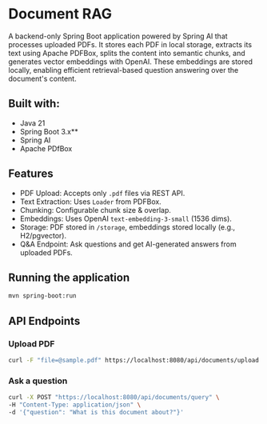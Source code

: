 # Document RAG
A backend-only Spring Boot application powered by Spring AI that processes uploaded PDFs.
It stores each PDF in local storage, extracts its text using Apache PDFBox, splits the content into semantic chunks, and generates vector embeddings with OpenAI.
These embeddings are stored locally, enabling efficient retrieval-based question answering over the document's content.

## Built with:
* Java 21
* Spring Boot 3.x**
* Spring AI
* Apache PDfBox

## Features
* PDF Upload: Accepts only `.pdf` files via REST API.
* Text Extraction: Uses `Loader` from PDFBox.
* Chunking: Configurable chunk size & overlap.
* Embeddings: Uses OpenAI `text-embedding-3-small` (1536 dims).
* Storage: PDF stored in `/storage`, embeddings stored locally (e.g., H2/pgvector).
* Q&A Endpoint: Ask questions and get AI-generated answers from uploaded PDFs.

## Running the application

```bash
mvn spring-boot:run
```

## API Endpoints

### Upload PDF
``` bash
curl -F "file=@sample.pdf" https://localhost:8080/api/documents/upload
```

### Ask a question
```bash
curl -X POST "https://localhost:8080/api/documents/query" \
-H "Content-Type: application/json" \
-d '{"question": "What is this document about?"}'
```


